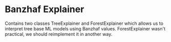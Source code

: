 # Banzhaf Explainer
Contains two classes TreeExplainer and ForestExplainer which allows us to interpret tree base ML models using Banzhaf values. ForestExplainer wasn't practical, we should reimplement it in another way.
